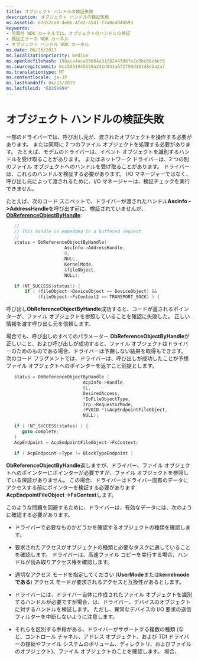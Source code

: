 ```yaml
---
title: オブジェクト ハンドルの検証失敗
description: オブジェクト ハンドルの検証失敗
ms.assetid: 67d52ca8-4e86-4fe2-a541-f7a0e4040b93
keywords:
- 信頼性 WDK カーネルでは、オブジェクトのハンドルの検証
- 検証エラーの WDK カーネル
- オブジェクト ハンドル WDK カーネル
ms.date: 06/16/2017
ms.localizationpriority: medium
ms.openlocfilehash: 198ace4aca05664a91f8244398fe2e3bc80c6ef5
ms.sourcegitcommit: 0cc5051945559a242d941a6f2799d161d8eba2a7
ms.translationtype: MT
ms.contentlocale: ja-JP
ms.lasthandoff: 04/23/2019
ms.locfileid: "63359994"
---
```

# <a name="failure-to-validate-object-handles"></a>オブジェクト ハンドルの検証失敗





一部のドライバーでは、呼び出し元が、渡されたオブジェクトを操作する必要があります。 または同時に 2 つのファイル オブジェクトを処理する必要があります。 たとえば、モデムのドライバーは、イベント オブジェクトを識別するハンドルを受け取ることがあります。 またはネットワーク ドライバーは、2 つの別のファイル オブジェクトへのハンドルを受け取ることがあります。 ドライバーは、これらのハンドルを検証する必要があります。 I/O マネージャーではなく、呼び出し元によって渡されるために、I/O マネージャーは、検証チェックを実行できません。

たとえば、次のコード スニペットで、ドライバーが渡されたハンドル**AscInfo -&gt;AddressHandle**を呼び出す前に、検証されていませんが、 [ **ObReferenceObjectByHandle**](https://msdn.microsoft.com/library/windows/hardware/ff558679):

```cpp
   //
   // This handle is embedded in a buffered request.
   //
   status = ObReferenceObjectByHandle(
                      AscInfo->AddressHandle,
                      0,
                      NULL,
                      KernelMode,
                      &fileObject,
                      NULL);

   if (NT_SUCCESS(status)) {
       if ( (fileObject->DeviceObject == DeviceObject) &&
            (fileObject->FsContext2 == TRANSPORT_SOCK) ) {
```

呼び出し**ObReferenceObjectByHandle**成功すると、コードが返されるポインターが、ファイル オブジェクトを参照していることを確認に失敗した。 正しい情報を渡す呼び出し元を信頼します。

場合でも、呼び出しのすべてのパラメーター **ObReferenceObjectByHandle**が正しいこと、および呼び出しが成功すると、ファイル オブジェクトはドライバーのためのものである場合、ドライバーは予期しない結果を取得もできます。 次のコード フラグメントでは、ドライバーは、呼び出しが成功したことが予想ファイル オブジェクトへのポインターを返すこと前提とします。

```cpp
   status = ObReferenceObjectByHandle (
                             AcpInfo->Handle,
                             0L,
                             DesiredAccess,
                             *IoFileObjectType,
                             Irp->RequestorMode,
                             (PVOID *)&AcpEndpointFileObject,
                             NULL);

   if ( !NT_SUCCESS(status) ) {
      goto complete;
   }
   AcpEndpoint = AcpEndpointFileObject->FsContext;

   if ( AcpEndpoint->Type != BlockTypeEndpoint ) 
```

**ObReferenceObjectByHandle**返しますが、ドライバー、ファイル オブジェクトへのポインターにポインターが必要ですが、ファイル オブジェクトを参照している保証がありません。 この場合、ドライバーはドライバー固有のデータにアクセスする前にポインターを検証する必要があります**AcpEndpointFileObject -&gt;FsContext**します。

このような問題を回避するために、ドライバーは、有効なデータには、次のように確認する必要があります。

-   ドライバーで必要なものかどうかを確認するオブジェクトの種類を確認します。

-   要求されたアクセスがオブジェクトの種類と必要なタスクに適していることを確認します。 ドライバーは、高速ファイル コピーを実行する場合、ハンドルが読み取りアクセス権を確認します。

-   適切なアクセス モードを指定してください (**UserMode**または**kernelmode である**) アクセス モードが要求されるアクセスと互換性があるとします。

-   ドライバーには、ドライバー自体に作成されたファイル オブジェクトを識別するハンドルが必要ですが場合、は、ドライバー、デバイスのオブジェクトに対するハンドルを検証します。 ただし、異常なデバイスの I/O 要求の送信フィルターを中断しないように注意します。

-   それらを区別する手段がある、ドライバーがサポートする複数の種類 (など、コントロール チャネル、アドレス オブジェクト、および TDI ドライバーの接続やファイル システムのボリューム、ディレクトリ、およびファイルのオブジェクト)、ファイル オブジェクトのことを確認します。 場合、

 

 




